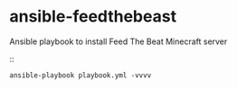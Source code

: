 ansible-feedthebeast
====================

Ansible playbook to install Feed The Beat Minecraft server

::

	ansible-playbook playbook.yml -vvvv

